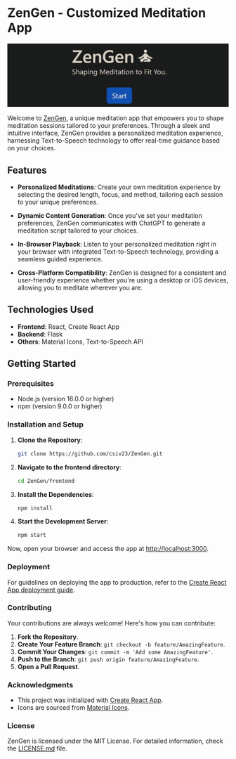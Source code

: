 # ZenGen - Customized Meditation App

![ZenGen App Screenshot](./images/intropage.png)

Welcome to [ZenGen](https://zengen.netlify.app/), a unique meditation app that empowers you to shape meditation sessions tailored to your preferences. Through a sleek and intuitive interface, ZenGen provides a personalized meditation experience, harnessing Text-to-Speech technology to offer real-time guidance based on your choices.

## Features

- **Personalized Meditations**: Create your own meditation experience by selecting the desired length, focus, and method, tailoring each session to your unique preferences.
  
- **Dynamic Content Generation**: Once you've set your meditation preferences, ZenGen communicates with ChatGPT to generate a meditation script tailored to your choices.
  
- **In-Browser Playback**: Listen to your personalized meditation right in your browser with integrated Text-to-Speech technology, providing a seamless guided experience.
  
- **Cross-Platform Compatibility**: ZenGen is designed for a consistent and user-friendly experience whether you're using a desktop or iOS devices, allowing you to meditate wherever you are.


## Technologies Used

- **Frontend**: React, Create React App
- **Backend**: Flask
- **Others**: Material Icons, Text-to-Speech API

## Getting Started

### Prerequisites

- Node.js (version 16.0.0 or higher) 
- npm (version 9.0.0 or higher)

### Installation and Setup

1. **Clone the Repository**:
    ```bash
    git clone https://github.com/csiv23/ZenGen.git
    ```

2. **Navigate to the frontend directory**:
    ```bash
    cd ZenGen/frontend
    ```

3. **Install the Dependencies**:
    ```bash
    npm install
    ```

4. **Start the Development Server**:
    ```bash
    npm start
    ```

Now, open your browser and access the app at [http://localhost:3000](http://localhost:3000).

### Deployment

For guidelines on deploying the app to production, refer to the [Create React App deployment guide](https://facebook.github.io/create-react-app/docs/deployment).

### Contributing

Your contributions are always welcome! Here's how you can contribute:

1. **Fork the Repository**.
2. **Create Your Feature Branch**: `git checkout -b feature/AmazingFeature`.
3. **Commit Your Changes**: `git commit -m 'Add some AmazingFeature'`.
4. **Push to the Branch**: `git push origin feature/AmazingFeature`.
5. **Open a Pull Request**.

### Acknowledgments

- This project was initialized with [Create React App](https://github.com/facebook/create-react-app).
- Icons are sourced from [Material Icons](https://material.io/resources/icons/).

### License

ZenGen is licensed under the MIT License. For detailed information, check the [LICENSE.md](LICENSE.md) file. 
